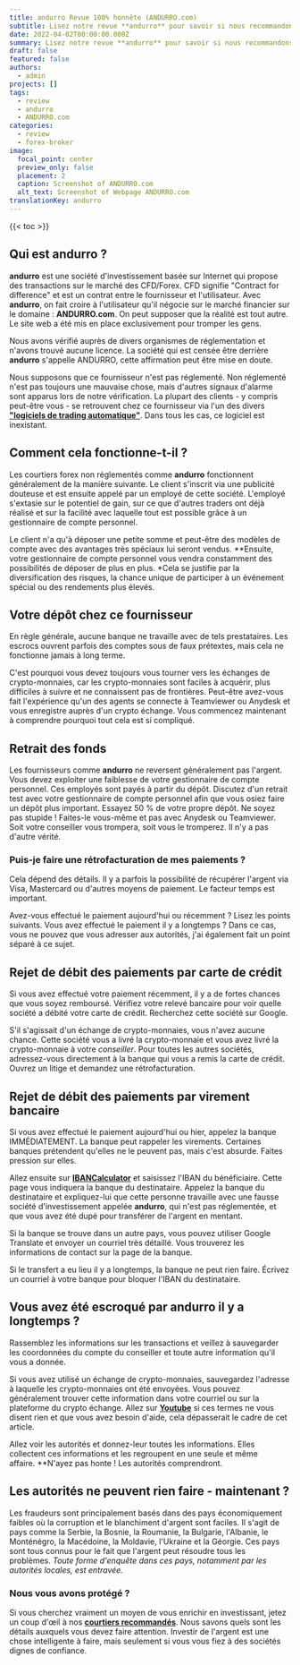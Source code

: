 ```yaml
---
title: andurro Revue 100% honnête (ANDURRO.com)
subtitle: Lisez notre revue **andurro** pour savoir si nous recommandons ce courtier pour le trading. Juste pour clarifier, il s'agit d'un examen de **ANDURRO.com**.
date: 2022-04-02T00:00:00.000Z
summary: Lisez notre revue **andurro** pour savoir si nous recommandons ce courtier pour le trading. Juste pour clarifier, il s'agit d'un examen de **ANDURRO.com**.
draft: false
featured: false
authors:
  - admin
projects: []
tags:
  - review
  - andurro
  - ANDURRO.com
categories:
  - review
  - forex-broker
image:
  focal_point: center
  preview_only: false
  placement: 2
  caption: Screenshot of ANDURRO.com
  alt_text: Screenshot of Webpage ANDURRO.com
translationKey: andurro
---
```


<!--StartFragment-->

{{< toc >}}

## Qui est andurro ?

**andurro** est une société d'investissement basée sur Internet qui propose des transactions sur le marché des CFD/Forex. CFD signifie "Contract for difference" et est un contrat entre le fournisseur et l'utilisateur. Avec **andurro**, on fait croire à l'utilisateur qu'il négocie sur le marché financier sur le domaine : **ANDURRO.com**. On peut supposer que la réalité est tout autre. Le site web a été mis en place exclusivement pour tromper les gens.

Nous avons vérifié auprès de divers organismes de réglementation et n'avons trouvé aucune licence. La société qui est censée être derrière **andurro** s'appelle ANDURRO, cette affirmation peut être mise en doute.

Nous supposons que ce fournisseur n'est pas réglementé. Non réglementé n'est pas toujours une mauvaise chose, mais d'autres signaux d'alarme sont apparus lors de notre vérification. La plupart des clients - y compris peut-être vous - se retrouvent chez ce fournisseur via l'un des divers **["logiciels de trading automatique"](../../category/autotrader/)**. Dans tous les cas, ce logiciel est inexistant.

## Comment cela fonctionne-t-il ?

Les courtiers forex non réglementés comme **andurro** fonctionnent généralement de la manière suivante. Le client s'inscrit via une publicité douteuse et est ensuite appelé par un employé de cette société. L'employé s'extasie sur le potentiel de gain, sur ce que d'autres traders ont déjà réalisé et sur la facilité avec laquelle tout est possible grâce à un gestionnaire de compte personnel.

Le client n'a qu'à déposer une petite somme et peut-être des modèles de compte avec des avantages très spéciaux lui seront vendus. **Ensuite, votre gestionnaire de compte personnel vous vendra constamment des possibilités de déposer de plus en plus. *Cela se justifie par la diversification des risques, la chance unique de participer à un événement spécial ou des rendements plus élevés.

## Votre dépôt chez ce fournisseur

En règle générale, aucune banque ne travaille avec de tels prestataires. Les escrocs ouvrent parfois des comptes sous de faux prétextes, mais cela ne fonctionne jamais à long terme.

C'est pourquoi vous devez toujours vous tourner vers les échanges de crypto-monnaies, car les crypto-monnaies sont faciles à acquérir, plus difficiles à suivre et ne connaissent pas de frontières. Peut-être avez-vous fait l'expérience qu'un des agents se connecte à Teamviewer ou Anydesk et vous enregistre auprès d'un crypto échange. Vous commencez maintenant à comprendre pourquoi tout cela est si compliqué.

## Retrait des fonds

Les fournisseurs comme **andurro** ne reversent généralement pas l'argent. Vous devez exploiter une faiblesse de votre gestionnaire de compte personnel. Ces employés sont payés à partir du dépôt. Discutez d'un retrait test avec votre gestionnaire de compte personnel afin que vous osiez faire un dépôt plus important. Essayez 50 % de votre propre dépôt. Ne soyez pas stupide ! Faites-le vous-même et pas avec Anydesk ou Teamviewer. Soit votre conseiller vous trompera, soit vous le tromperez. Il n'y a pas d'autre vérité.

### Puis-je faire une rétrofacturation de mes paiements ?

Cela dépend des détails. Il y a parfois la possibilité de récupérer l'argent via Visa, Mastercard ou d'autres moyens de paiement. Le facteur temps est important.

Avez-vous effectué le paiement aujourd'hui ou récemment ? Lisez les points suivants. Vous avez effectué le paiement il y a longtemps ? Dans ce cas, vous ne pouvez que vous adresser aux autorités, j'ai également fait un point séparé à ce sujet.

## Rejet de débit des paiements par carte de crédit

Si vous avez effectué votre paiement récemment, il y a de fortes chances que vous soyez remboursé. Vérifiez votre relevé bancaire pour voir quelle société a débité votre carte de crédit. Recherchez cette société sur Google.

S'il s'agissait d'un échange de crypto-monnaies, vous n'avez aucune chance. Cette société vous a livré la crypto-monnaie et vous avez livré la crypto-monnaie à votre *conseiller*. Pour toutes les autres sociétés, adressez-vous directement à la banque qui vous a remis la carte de crédit. Ouvrez un litige et demandez une rétrofacturation.

## Rejet de débit des paiements par virement bancaire

Si vous avez effectué le paiement aujourd'hui ou hier, appelez la banque IMMÉDIATEMENT. La banque peut rappeler les virements. Certaines banques prétendent qu'elles ne le peuvent pas, mais c'est absurde. Faites pression sur elles.

Allez ensuite sur **[IBANCalculator](https://www.ibancalculator.com/)** et saisissez l'IBAN du bénéficiaire. Cette page vous indiquera la banque du destinataire. Appelez la banque du destinataire et expliquez-lui que cette personne travaille avec une fausse société d'investissement appelée **andurro**, qui n'est pas réglementée, et que vous avez été dupé pour transférer de l'argent en mentant.

Si la banque se trouve dans un autre pays, vous pouvez utiliser Google Translate et envoyer un courriel très détaillé. Vous trouverez les informations de contact sur la page de la banque.

Si le transfert a eu lieu il y a longtemps, la banque ne peut rien faire. Écrivez un courriel à votre banque pour bloquer l'IBAN du destinataire.

## Vous avez été escroqué par andurro il y a longtemps ?

Rassemblez les informations sur les transactions et veillez à sauvegarder les coordonnées du compte du conseiller et toute autre information qu'il vous a donnée.

Si vous avez utilisé un échange de crypto-monnaies, sauvegardez l'adresse à laquelle les crypto-monnaies ont été envoyées. Vous pouvez généralement trouver cette information dans votre courriel ou sur la plateforme du crypto échange. Allez sur **[Youtube](https://www.youtube.com/results?search_query=crypo+terms)** si ces termes ne vous disent rien et que vous avez besoin d'aide, cela dépasserait le cadre de cet article.

Allez voir les autorités et donnez-leur toutes les informations. Elles collectent ces informations et les regroupent en une seule et même affaire. **N'ayez pas honte ! Les autorités comprendront.

## Les autorités ne peuvent rien faire - maintenant ?

Les fraudeurs sont principalement basés dans des pays économiquement faibles où la corruption et le blanchiment d'argent sont faciles. Il s'agit de pays comme la Serbie, la Bosnie, la Roumanie, la Bulgarie, l'Albanie, le Monténégro, la Macédoine, la Moldavie, l'Ukraine et la Géorgie. Ces pays sont tous connus pour le fait que l'argent peut résoudre tous les problèmes. *Toute forme d'enquête dans ces pays, notamment par les autorités locales, est entravée.*

### Nous vous avons protégé ?

Si vous cherchez vraiment un moyen de vous enrichir en investissant, jetez un coup d'œil à nos **[courtiers recommandés](../../category/recommendation/)**. Nous savons quels sont les détails auxquels vous devez faire attention. Investir de l'argent est une chose intelligente à faire, mais seulement si vous vous fiez à des sociétés dignes de confiance.

<!--EndFragment-->



